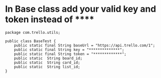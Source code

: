 # In Base class add your valid key and token instead of ****

    package com.trello.utils;
    
    public class BaseTest {
        public static final String baseUrl = "https://api.trello.com/1";
        public static final String key = "**************";
        public static final String token = "*************";
        public static  String board_id;
        public static  String card_id;
        public static  String list_id;
    }
